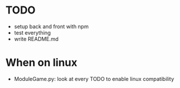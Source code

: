 # TODO
- setup back and front with npm
- test everything
- write README.md

# When on linux
- ModuleGame.py: look at every TODO to enable linux compatibility
